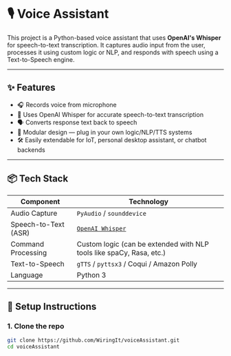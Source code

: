 # 🎙️ Voice Assistant

This project is a Python-based voice assistant that uses **OpenAI's Whisper** for speech-to-text transcription. It captures audio input from the user, processes it using custom logic or NLP, and responds with speech using a Text-to-Speech engine.

---

## ✨ Features

- 🎧 Records voice from microphone
- 🧠 Uses OpenAI Whisper for accurate speech-to-text transcription
- 🗣️ Converts response text back to speech
- 🔌 Modular design — plug in your own logic/NLP/TTS systems
- 🛠️ Easily extendable for IoT, personal desktop assistant, or chatbot backends

---

## 📦 Tech Stack

| Component | Technology |
|----------|------------|
| Audio Capture | `PyAudio` / `sounddevice` |
| Speech-to-Text (ASR) | [`OpenAI Whisper`](https://github.com/openai/whisper) |
| Command Processing | Custom logic (can be extended with NLP tools like spaCy, Rasa, etc.) |
| Text-to-Speech | `gTTS` / `pyttsx3` / Coqui / Amazon Polly |
| Language | Python 3 |

---

## 🚀 Setup Instructions

### 1. Clone the repo

```bash
git clone https://github.com/WiringIt/voiceAssistant.git
cd voiceAssistant
